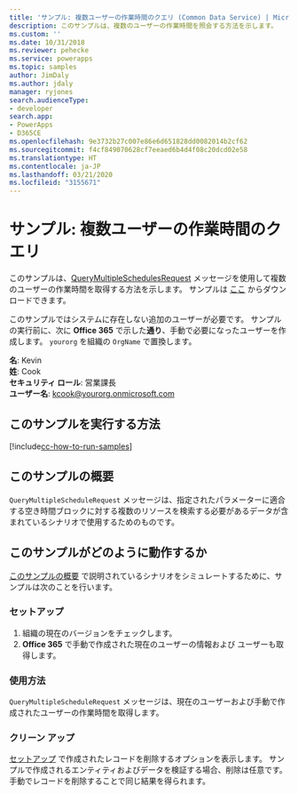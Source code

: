 ```yaml
---
title: 'サンプル: 複数ユーザーの作業時間のクエリ (Common Data Service) | Microsoft Docs'
description: このサンプルは、複数のユーザーの作業時間を照会する方法を示します。
ms.custom: ''
ms.date: 10/31/2018
ms.reviewer: pehecke
ms.service: powerapps
ms.topic: samples
author: JimDaly
ms.author: jdaly
manager: ryjones
search.audienceType:
- developer
search.app:
- PowerApps
- D365CE
ms.openlocfilehash: 9e3732b27c007e86e6d651828dd0082014b2cf62
ms.sourcegitcommit: f4cf849070628cf7eeaed6b4d4f08c20dcd02e58
ms.translationtype: HT
ms.contentlocale: ja-JP
ms.lasthandoff: 03/21/2020
ms.locfileid: "3155671"
---
```

# <a name="sample-query-the-working-hours-of-multiple-users"></a>サンプル: 複数ユーザーの作業時間のクエリ

<!-- https://docs.microsoft.com/dynamics365/customer-engagement/developer/sample-query-working-hours-multiple-users -->

このサンプルは、[QueryMultipleSchedulesRequest](https://docs.microsoft.com/dotnet/api/microsoft.crm.sdk.messages.querymultipleschedulesrequest?view=dynamics-general-ce-9) メッセージを使用して複数のユーザーの作業時間を取得する方法を示します。 サンプルは [ここ](https://github.com/Microsoft/PowerApps-Samples/tree/master/cds/orgsvc/C%23) からダウンロードできます。

このサンプルではシステムに存在しない追加のユーザーが必要です。 サンプルの実行前に、次に **Office 365** で示した**通り**、手動で必要になったユーザーを作成します。 `yourorg` を組織の `OrgName` で置換します。

**名**: Kevin<br/>
**姓**: Cook<br/>
**セキュリティ ロール**: 営業課長<br/>
**ユーザー名**: kcook@yourorg.onmicrosoft.com<br/>

## <a name="how-to-run-this-sample"></a>このサンプルを実行する方法

[!include[cc-how-to-run-samples](../../includes/cc-how-to-run-samples.md)]

## <a name="what-this-sample-does"></a>このサンプルの概要

`QueryMultipleScheduleRequest` メッセージは、指定されたパラメーターに適合する空き時間ブロックに対する複数のリソースを検索する必要があるデータが含まれているシナリオで使用するためのものです。

## <a name="how-this-sample-works"></a>このサンプルがどのように動作するか

[このサンプルの概要](#what-this-sample-does) で説明されているシナリオをシミュレートするために、サンプルは次のことを行います。

### <a name="setup"></a>セットアップ

1. 組織の現在のバージョンをチェックします。
2. **Office 365** で手動で作成された現在のユーザーの情報および ユーザーも取得します。

### <a name="demonstrate"></a>使用方法

`QueryMultipleScheduleRequest` メッセージは、現在のユーザーおよび手動で作成されたユーザーの作業時間を取得します。

### <a name="clean-up"></a>クリーン アップ

[セットアップ](#setup) で作成されたレコードを削除するオプションを表示します。 サンプルで作成されるエンティティおよびデータを検証する場合、削除は任意です。 手動でレコードを削除することで同じ結果を得られます。
